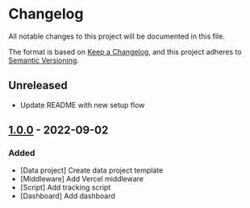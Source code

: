 # Changelog
All notable changes to this project will be documented in this file.

The format is based on [Keep a Changelog](https://keepachangelog.com/en/1.0.0/),
and this project adheres to [Semantic Versioning](https://semver.org/spec/v2.0.0.html).

## Unreleased
- Update README with new setup flow

## [1.0.0] - 2022-09-02
### Added
- [Data project] Create data project template
- [Middleware] Add Vercel middleware
- [Script] Add tracking script
- [Dashboard] Add dashboard

[Unreleased]: https://github.com/tinybirdco/web-analytics-starter-kit/compare/1.0.0...HEAD
<!-- [0.6.0]: https://github.com/tinybirdco/web-analytics-starter-kit/compare/0.5.0...0.6.0
[0.5.0]: https://github.com/tinybirdco/web-analytics-starter-kit/compare/0.4.0...0.5.0
[0.4.0]: https://github.com/tinybirdco/web-analytics-starter-kit/compare/0.3.0...0.4.0
[0.3.0]: https://github.com/tinybirdco/web-analytics-starter-kit/compare/0.2.0...0.3.0
[0.2.0]: https://github.com/tinybirdco/web-analytics-starter-kit/compare/0.1.0...0.2.0 -->
[1.0.0]: https://github.com/tinybirdco/web-analytics-starter-kit/tree/1.0.0
